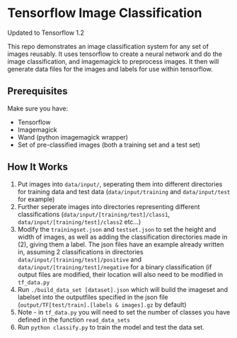 # Tensorflow Image Classification
Updated to Tensorflow 1.2

This repo demonstrates an image classification system for any set of images reusably. It uses tensorflow to create a neural network and do the image classification, and imagemagick to preprocess images. It then will generate data files for the images and labels for use within tensorflow. 

## Prerequisites
Make sure you have:
* Tensorflow
* Imagemagick
* Wand (python imagemagick wrapper)
* Set of pre-classified images (both a training set and a test set)
 
## How It Works

1. Put images into ```data/input/```, seperating them into different directories for training data and test data (```data/input/training``` and ```data/input/test``` for example)
2. Further seperate images into directories representing different classifications (```data/input/[training/test]/class1```, ```data/input/[training/test]/class2``` etc...)
3. Modify the ```trainingset.json``` and ```testset.json``` to set the height and width of images, as well as adding the classification directories made in (2), giving them a label. The json files have an example already written in, assuming 2 classifications in directories ```data/input/[training/test]/positive``` and ```data/input/[training/test]/negative``` for a binary classification (if output files are modified, their location will also need to be modified in ```tf_data.py```
4. Run ```./build_data_set [dataset].json``` which will build the imageset and labelset into the outputfiles specified in the json file (```output/TF[test/train].[labels & images].gz``` by default)
5. Note - in ```tf_data.py``` you will need to set the number of classes you have defined in the function ```read_data_sets```
6. Run ```python classify.py``` to train the model and test the data set. 
